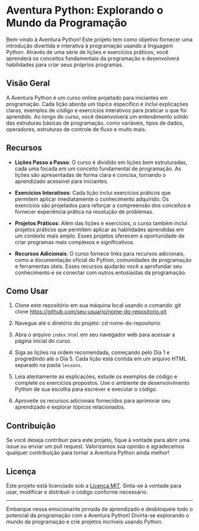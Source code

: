 # Aventura Python: Explorando o Mundo da Programação

Bem-vindo à Aventura Python! Este projeto tem como objetivo fornecer uma introdução divertida e interativa à programação usando a linguagem Python. Através de uma série de lições e exercícios práticos, você aprenderá os conceitos fundamentais da programação e desenvolverá habilidades para criar seus próprios programas.

## Visão Geral

A Aventura Python é um curso online projetado para iniciantes em programação. Cada lição aborda um tópico específico e inclui explicações claras, exemplos de código e exercícios interativos para praticar o que foi aprendido. Ao longo do curso, você desenvolverá um entendimento sólido das estruturas básicas de programação, como variáveis, tipos de dados, operadores, estruturas de controle de fluxo e muito mais.

## Recursos

- **Lições Passo a Passo**: O curso é dividido em lições bem estruturadas, cada uma focada em um conceito fundamental de programação. As lições são apresentadas de forma clara e concisa, tornando o aprendizado acessível para iniciantes.

- **Exercícios Interativos**: Cada lição inclui exercícios práticos que permitem aplicar imediatamente o conhecimento adquirido. Os exercícios são projetados para reforçar a compreensão dos conceitos e fornecer experiência prática na resolução de problemas.

- **Projetos Práticos**: Além das lições e exercícios, o curso também inclui projetos práticos que permitem aplicar as habilidades aprendidas em um contexto mais amplo. Esses projetos oferecem a oportunidade de criar programas mais complexos e significativos.

- **Recursos Adicionais**: O curso fornece links para recursos adicionais, como a documentação oficial do Python, comunidades de programação e ferramentas úteis. Esses recursos ajudarão você a aprofundar seu conhecimento e se conectar com outros entusiastas da programação.

## Como Usar

1. Clone este repositório em sua máquina local usando o comando:
   git clone https://github.com/seu-usuario/nome-do-repositorio.git

2. Navegue até o diretório do projeto:
   cd nome-do-repositorio

3. Abra o arquivo `index.html` em seu navegador web para acessar a página inicial do curso.

4. Siga as lições na ordem recomendada, começando pelo Dia 1 e progredindo até o Dia 5. Cada lição está contida em um arquivo HTML separado na pasta `lessons`.

5. Leia atentamente as explicações, estude os exemplos de código e complete os exercícios propostos. Use o ambiente de desenvolvimento Python de sua escolha para escrever e executar o código.

6. Aproveite os recursos adicionais fornecidos para aprimorar seu aprendizado e explorar tópicos relacionados.

## Contribuição

Se você deseja contribuir para este projeto, fique à vontade para abrir uma issue ou enviar um pull request. Valorizamos sua opinião e agradecemos qualquer contribuição para tornar a Aventura Python ainda melhor!

## Licença

Este projeto está licenciado sob a [Licença MIT](https://opensource.org/licenses/MIT). Sinta-se à vontade para usar, modificar e distribuir o código conforme necessário.

---

Embarque nessa emocionante jornada de aprendizado e desbloqueie todo o potencial da programação com a Aventura Python! Divirta-se explorando o mundo da programação e crie projetos incríveis usando Python.
